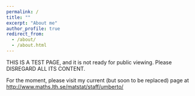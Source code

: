 ```yaml
---
permalink: /
title: ""
excerpt: "About me"
author_profile: true
redirect_from: 
  - /about/
  - /about.html
---
```


THIS IS A TEST PAGE, and it is not ready for public viewing. Please DISREGARD ALL ITS CONTENT. 

For the moment, please visit my current (but soon to be replaced) page at <a href="http://www.maths.lth.se/matstat/staff/umberto/">http://www.maths.lth.se/matstat/staff/umberto/</a>

